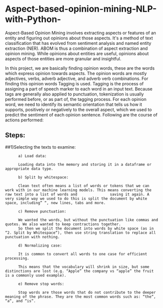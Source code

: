 # Aspect-based-opinion-mining-NLP-with-Python-
Aspect-Based Opinion Mining involves extracting aspects or features of an entity and figuring out opinions about those aspects. It's a method of text classification that has evolved from sentiment analysis and named entity extraction (NER). ABOM is thus a combination of aspect extraction and opinion mining. While opinions about entities are useful, opinions about aspects of those entities are more granular and insightful.

In this project, we are basically finding opinion words, these are the words which express opinion towards aspects. The opinion words are mostly adjectives, verbs, adverb adjective, and adverb verb combinations. For finding this opinion words Tagging is used.  Tagging is the process of assigning a part of speech marker to each word in an input text. Because tags are generally also applied to punctuation, tokenization is usually performed before, or as part of, the tagging process. For each opinion word, we need to identify its semantic orientation that tells us how it supports, positively or negatively to the overall aspect, which we used to predict the sentiment of each opinion sentence. Following are the course of actions performed:

## Steps:
##1)Selecting the texts to examine:
          
          a) Load data: 

          Loading data into the memory and storing it in a dataframe or appropriate data type.

          b) Split by whitespace:

          Clean text often means a list of words or tokens that we can work with in our machine learning models. This means converting the raw text into a list of words and               saving it again. A very simple way we used to do this is split the document by white space, including” “, new lines, tabs and more.

          c) Remove punctuation:

          We wanted the words, but without the punctuation like commas and quotes. We also wanted to keep contractions together.
          So then we split the document into words by white space (as in “2. Split by Whitespace“), then use string translation to replace all punctuation with nothing. 

          d) Normalizing case:

          It is common to convert all words to one case for efficient processing.

          This means that the vocabulary will shrink in size, but some distinctions are lost (e.g. “Apple” the company vs “apple” the fruit is a commonly used example).

          e) Remove stop words: 

          Stop words are those words that do not contribute to the deeper meaning of the phrase. They are the most common words such as: “the“, “a“, and “is“.

